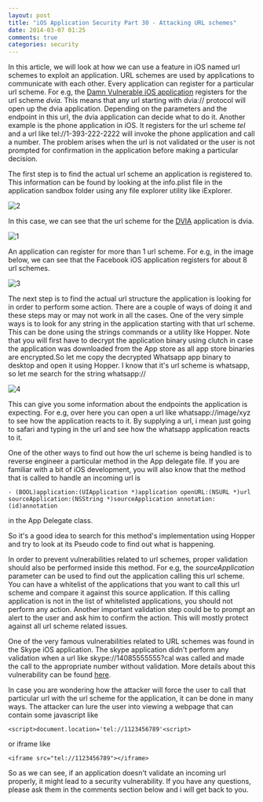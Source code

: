 ```yaml
---
layout: post
title: "iOS Application Security Part 30 - Attacking URL schemes"
date: 2014-03-07 01:25
comments: true
categories: security
---
```


In this article, we will look at how we can use a feature in iOS named url schemes to exploit an application. URL schemes are used by applications to communicate with each other. Every application can register for a particular url scheme. For e.g, the [Damn Vulnerable iOS application](http://damnvulnerableiosapp.com) registers for the url scheme _dvia_. This means that any url starting with dvia:// protocol will open up the dvia application. Depending on the parameters and the endpoint in this url, the dvia application can decide what to do it. Another example is the phone application in iOS. It registers for the url scheme _tel_ and a url like tel://1-393-222-2222 will invoke the phone application and call a number. The problem arises when the url is not validated or the user is not prompted for confirmation in the application before making a particular decision.

<!-- more -->

The first step is to find the actual url scheme an application is registered to. This information can be found by looking at the info.plist file in the application sandbox folder using any file explorer utility like iExplorer.

![2]({{site.baseurl}}/images/posts/ios30/2.png) 

In this case, we can see that the url scheme for the [DVIA](http://damnvulnerableiosapp.com) application is dvia.

![1]({{site.baseurl}}/images/posts/ios30/1.png)

An application can register for more than 1 url scheme. For e.g, in the image below, we can see that the Facebook iOS application registers for about 8 url schemes.

![3]({{site.baseurl}}/images/posts/ios30/3.png)

The next step is to find the actual url structure the application is looking for in order to perform some action. There are a couple of ways of doing it and these steps may or may not work in all the cases. One of the very simple ways is to look for any string in the application starting with that url scheme. This can be done using the strings commands or a utility like Hopper. Note that you will first have to decrypt the application binary using clutch in case the application was downloaded from the App store as all app store binaries are encrypted.So let me copy the decrypted Whatsapp app binary to desktop and open it using Hopper. I know that it's url scheme is whatsapp, so let me search for the string whatsapp://

![4]({{site.baseurl}}/images/posts/ios30/4.png)

This can give you some information about the endpoints the application is expecting. For e.g, over here you can open a url like whatsapp://image/xyz to see how the application reacts to it. By supplying a url, i mean just going to safari and typing in the url and see how the whatsapp application reacts to it.

One of the other ways to find out how the url scheme is being handled is to reverse engineer a particular method in the App delegate file. If you are familiar with a bit of iOS development, you will also know that the method that is called to handle an incoming url is

`- (BOOL)application:(UIApplication *)application openURL:(NSURL *)url sourceApplication:(NSString *)sourceApplication annotation:(id)annotation`

in the App Delegate class.

So it's a good idea to search for this method's implementation using Hopper and try to look at its Pseudo code to find out what is happening.

In order to prevent vulnerabilities related to url schemes, proper validation should also be performed inside this method. For e.g, the _sourceApplication_ parameter can be used to find out the application calling this url scheme. You can have a whitelist of the applications that you want to call this url scheme and compare it against this source application. If this calling application is not in the list of whitelisted applications, you should not perform any action. Another important validation step could be to prompt an alert to the user and ask him to confirm the action. This will mostly protect against all url scheme related issues.

One of the very famous vulnerabilities related to URL schemes was found in the Skype iOS application. The skype application didn't perform any validation when a url like skype://14085555555?cal was called and made the call to the appropriate number without validation. More details about this vulnerability can be found [here](http://software-security.sans.org/blog/2010/11/08/insecure-handling-url-schemes-apples-ios/).

In case you are wondering how the attacker will force the user to call that particular url with the url scheme for the application, it can be done in many ways. The attacker can lure the user into viewing a webpage that can contain some javascript like

`<script>document.location='tel://1123456789'<script>`

or iframe like

`<iframe src="tel://1123456789"></iframe>`

So as we can see, if an application doesn't validate an incoming url properly, it might lead to a security vulnerability. If you have any questions, please ask them in the comments section below and i will get back to you.
